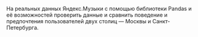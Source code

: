 На реальных данных Яндекс.Музыки c помощью библиотеки Pandas и её возможностей проверить данные 
и сравнить поведение и предпочтения пользователей двух столиц — Москвы и Санкт-Петербурга.
